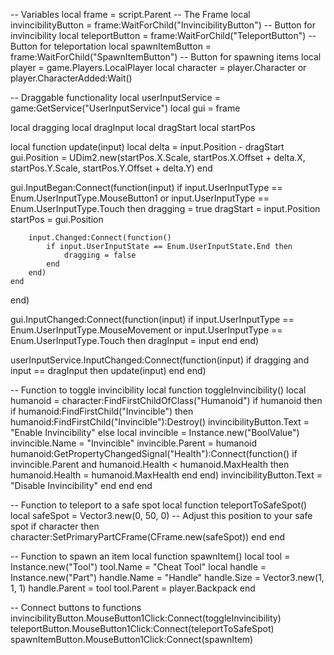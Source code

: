 -- Variables
local frame = script.Parent -- The Frame
local invincibilityButton = frame:WaitForChild("InvincibilityButton") -- Button for invincibility
local teleportButton = frame:WaitForChild("TeleportButton") -- Button for teleportation
local spawnItemButton = frame:WaitForChild("SpawnItemButton") -- Button for spawning items
local player = game.Players.LocalPlayer
local character = player.Character or player.CharacterAdded:Wait()

-- Draggable functionality
local userInputService = game:GetService("UserInputService")
local gui = frame

local dragging
local dragInput
local dragStart
local startPos

local function update(input)
    local delta = input.Position - dragStart
    gui.Position = UDim2.new(startPos.X.Scale, startPos.X.Offset + delta.X, startPos.Y.Scale, startPos.Y.Offset + delta.Y)
end

gui.InputBegan:Connect(function(input)
    if input.UserInputType == Enum.UserInputType.MouseButton1 or input.UserInputType == Enum.UserInputType.Touch then
        dragging = true
        dragStart = input.Position
        startPos = gui.Position
        
        input.Changed:Connect(function()
            if input.UserInputState == Enum.UserInputState.End then
                dragging = false
            end
        end)
    end
end)

gui.InputChanged:Connect(function(input)
    if input.UserInputType == Enum.UserInputType.MouseMovement or input.UserInputType == Enum.UserInputType.Touch then
        dragInput = input
    end
end)

userInputService.InputChanged:Connect(function(input)
    if dragging and input == dragInput then
        update(input)
    end
end)

-- Function to toggle invincibility
local function toggleInvincibility()
    local humanoid = character:FindFirstChildOfClass("Humanoid")
    if humanoid then
        if humanoid:FindFirstChild("Invincible") then
            humanoid:FindFirstChild("Invincible"):Destroy()
            invincibilityButton.Text = "Enable Invincibility"
        else
            local invincible = Instance.new("BoolValue")
            invincible.Name = "Invincible"
            invincible.Parent = humanoid
            humanoid:GetPropertyChangedSignal("Health"):Connect(function()
                if invincible.Parent and humanoid.Health < humanoid.MaxHealth then
                    humanoid.Health = humanoid.MaxHealth
                end
            end)
            invincibilityButton.Text = "Disable Invincibility"
        end
    end
end

-- Function to teleport to a safe spot
local function teleportToSafeSpot()
    local safeSpot = Vector3.new(0, 50, 0) -- Adjust this position to your safe spot
    if character then
        character:SetPrimaryPartCFrame(CFrame.new(safeSpot))
    end
end

-- Function to spawn an item
local function spawnItem()
    local tool = Instance.new("Tool")
    tool.Name = "Cheat Tool"
    local handle = Instance.new("Part")
    handle.Name = "Handle"
    handle.Size = Vector3.new(1, 1, 1)
    handle.Parent = tool
    tool.Parent = player.Backpack
end

-- Connect buttons to functions
invincibilityButton.MouseButton1Click:Connect(toggleInvincibility)
teleportButton.MouseButton1Click:Connect(teleportToSafeSpot)
spawnItemButton.MouseButton1Click:Connect(spawnItem)
